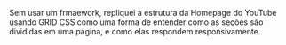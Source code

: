 Sem usar um frmaework, repliquei a estrutura da Homepage do YouTube usando GRID CSS como uma forma de entender como as seções são divididas em uma página, e como elas respondem responsivamente. 
